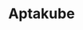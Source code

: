 ---
codehost: https://github.com/https://github.com/aptakube/aptakube
logohandle: aptakube
sort: aptakube
title: Aptakube
twitter: https://x.com/aptakube
website: https://aptakube.com/
youtube: https://youtube.com/channel/UC4mofzDw1bCl-RPqaNVmXpQ
---